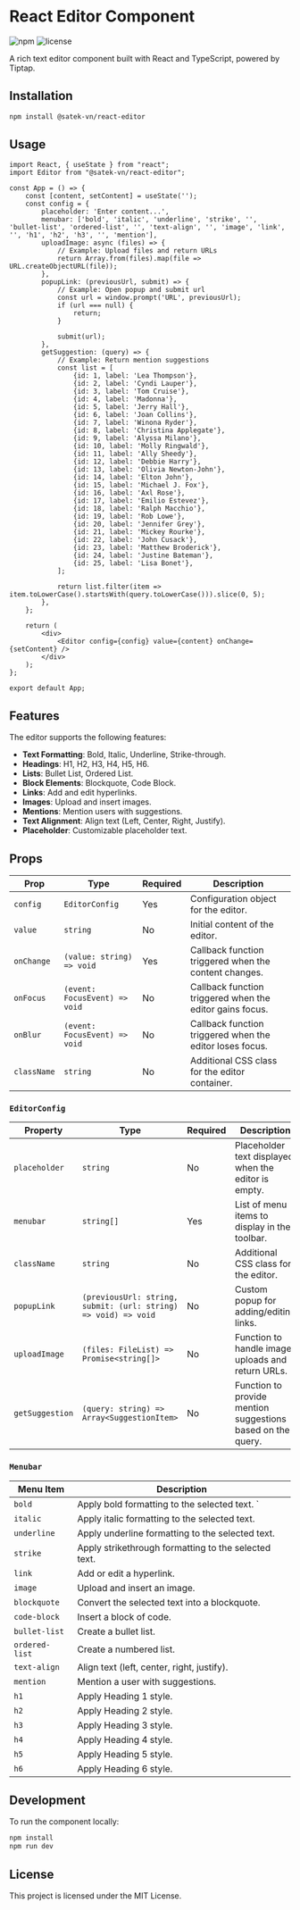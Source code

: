 # React Editor Component

![npm](https://img.shields.io/npm/v/@satek-vn/react-editor)
![license](https://img.shields.io/npm/l/@satek-vn/react-editor)

A rich text editor component built with React and TypeScript, powered by Tiptap.

## Installation

```sh
npm install @satek-vn/react-editor
```

## Usage

```tsx
import React, { useState } from "react";
import Editor from "@satek-vn/react-editor";

const App = () => {
    const [content, setContent] = useState('');
    const config = {
        placeholder: 'Enter content...',
        menubar: ['bold', 'italic', 'underline', 'strike', '', 'bullet-list', 'ordered-list', '', 'text-align', '', 'image', 'link', '', 'h1', 'h2', 'h3', '', 'mention'],
        uploadImage: async (files) => {
            // Example: Upload files and return URLs
            return Array.from(files).map(file => URL.createObjectURL(file));
        },
        popupLink: (previousUrl, submit) => {
            // Example: Open popup and submit url
            const url = window.prompt('URL', previousUrl);
            if (url === null) {
                return;
            }

            submit(url);
        },
        getSuggestion: (query) => {
            // Example: Return mention suggestions
            const list = [
                {id: 1, label: 'Lea Thompson'},
                {id: 2, label: 'Cyndi Lauper'},
                {id: 3, label: 'Tom Cruise'},
                {id: 4, label: 'Madonna'},
                {id: 5, label: 'Jerry Hall'},
                {id: 6, label: 'Joan Collins'},
                {id: 7, label: 'Winona Ryder'},
                {id: 8, label: 'Christina Applegate'},
                {id: 9, label: 'Alyssa Milano'},
                {id: 10, label: 'Molly Ringwald'},
                {id: 11, label: 'Ally Sheedy'},
                {id: 12, label: 'Debbie Harry'},
                {id: 13, label: 'Olivia Newton-John'},
                {id: 14, label: 'Elton John'},
                {id: 15, label: 'Michael J. Fox'},
                {id: 16, label: 'Axl Rose'},
                {id: 17, label: 'Emilio Estevez'},
                {id: 18, label: 'Ralph Macchio'},
                {id: 19, label: 'Rob Lowe'},
                {id: 20, label: 'Jennifer Grey'},
                {id: 21, label: 'Mickey Rourke'},
                {id: 22, label: 'John Cusack'},
                {id: 23, label: 'Matthew Broderick'},
                {id: 24, label: 'Justine Bateman'},
                {id: 25, label: 'Lisa Bonet'},
            ];

            return list.filter(item => item.toLowerCase().startsWith(query.toLowerCase())).slice(0, 5);
        },
    };

    return (
        <div>
            <Editor config={config} value={content} onChange={setContent} />
        </div>
    );
};

export default App;
```

## Features

The editor supports the following features:

- **Text Formatting**: Bold, Italic, Underline, Strike-through.
- **Headings**: H1, H2, H3, H4, H5, H6.
- **Lists**: Bullet List, Ordered List.
- **Block Elements**: Blockquote, Code Block.
- **Links**: Add and edit hyperlinks.
- **Images**: Upload and insert images.
- **Mentions**: Mention users with suggestions.
- **Text Alignment**: Align text (Left, Center, Right, Justify).
- **Placeholder**: Customizable placeholder text.

## Props

| Prop         | Type                                   | Required | Description                                                                 |
|--------------|----------------------------------------|----------|-----------------------------------------------------------------------------|
| `config`     | `EditorConfig`                         | Yes      | Configuration object for the editor.                                        |
| `value`      | `string`                               | No       | Initial content of the editor.                                              |
| `onChange`   | `(value: string) => void`              | Yes      | Callback function triggered when the content changes.                       |
| `onFocus`    | `(event: FocusEvent) => void`          | No       | Callback function triggered when the editor gains focus.                    |
| `onBlur`     | `(event: FocusEvent) => void`          | No       | Callback function triggered when the editor loses focus.                    |
| `className`  | `string`                               | No       | Additional CSS class for the editor container.                              |

### `EditorConfig`

| Property        | Type                                                           | Required | Description                                                                |
|-----------------|----------------------------------------------------------------|----------|----------------------------------------------------------------------------|
| `placeholder`   | `string`                                                       | No       | Placeholder text displayed when the editor is empty.                       |
| `menubar`       | `string[]`                                                     | Yes      | List of menu items to display in the toolbar.                              |
| `className`     | `string`                                                       | No       | Additional CSS class for the editor.                                       |
| `popupLink`     | `(previousUrl: string, submit: (url: string) => void) => void` | No       | Custom popup for adding/editing links.                                     |
| `uploadImage`   | `(files: FileList) => Promise<string[]>`                       | No       | Function to handle image uploads and return URLs.                          |
| `getSuggestion` | `(query: string) => Array<SuggestionItem>`                     | No       | Function to provide mention suggestions based on the query.                |

### `Menubar`

| Menu Item       | Description                                          |
|-----------------|------------------------------------------------------|
| `bold`          | Apply bold formatting to the selected text. `        |
| `italic`        | Apply italic formatting to the selected text.        |
| `underline`     | Apply underline formatting to the selected text.     |
| `strike`        | Apply strikethrough formatting to the selected text. |
| `link`          | Add or edit a hyperlink.                             |
| `image`         | Upload and insert an image.                          |
| `blockquote`    | Convert the selected text into a blockquote.         |
| `code-block`    | Insert a block of code.                              |
| `bullet-list`   | Create a bullet list.                                |
| `ordered-list`  | Create a numbered list.                              |
| `text-align`    | Align text (left, center, right, justify).           |
| `mention`       | Mention a user with suggestions.                     |
| `h1`            | Apply Heading 1 style.                               |
| `h2`            | Apply Heading 2 style.                               |
| `h3`            | Apply Heading 3 style.                               |
| `h4`            | Apply Heading 4 style.                               |
| `h5`            | Apply Heading 5 style.                               |
| `h6`            | Apply Heading 6 style.                               |

## Development

To run the component locally:

```sh
npm install
npm run dev
```

## License

This project is licensed under the MIT License.

